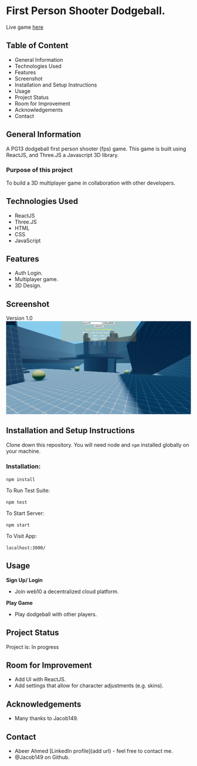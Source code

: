 # First Person Shooter Dodgeball. 

Live game [here](https://abeer958.github.io/fps2.0/build/index.html)

## Table of Content
* General Information
* Technologies Used
* Features
* Screenshot
* Installation and Setup Instructions
* Usage
* Project Status
* Room for Improvement
* Acknowledgements
* Contact

## General Information

A PG13 dodgeball first person shooter (fps) game. This game is built using ReactJS, and Three.JS a Javascript 3D library.

### Purpose of this project

To build a 3D multiplayer game in collaboration with other developers.

## Technologies Used
* ReactJS
* Three.JS
* HTML
* CSS
* JavaScript

## Features
* Auth Login.
* Multiplayer game.
* 3D Design.

## Screenshot
Version 1.0 
![project screenshot](Screenshot.png)

## Installation and Setup Instructions

Clone down this repository. You will need node and `npm` installed globally on your machine.

### Installation:

`npm install`

To Run Test Suite:

`npm test`

To Start Server:

`npm start`

To Visit App:

`localhost:3000/`

## Usage

**Sign Up/ Login**

* Join web10 a decentralized cloud platform.

**Play Game**

* Play dodgeball with other players.

## Project Status
Project is: In progress 

## Room for Improvement
* Add UI with ReactJS.
* Add settings that allow for character adjustments (e.g. skins).

## Acknowledgements
* Many thanks to Jacob149.

## Contact
- Abeer Ahmed [LinkedIn profile](add url) - feel free to contact me.
- @Jacob149 on Github.


